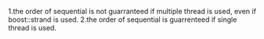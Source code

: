 1.the order of sequential is not guarranteed if multiple thread is used, even if boost::strand is used.
2.the order of sequential is guarrenteed if single thread is used.

